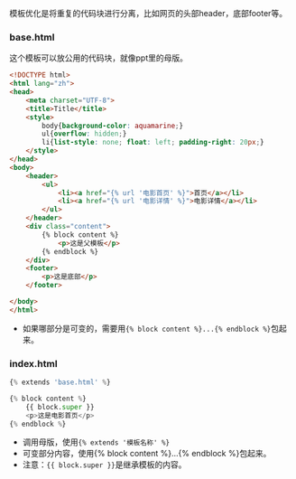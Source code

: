 模板优化是将重复的代码块进行分离，比如网页的头部header，底部footer等。
### base.html
这个模板可以放公用的代码块，就像ppt里的母版。

```html
<!DOCTYPE html>
<html lang="zh">
<head>
    <meta charset="UTF-8">
    <title>Title</title>
    <style>
        body{background-color: aquamarine;}
        ul{overflow: hidden;}
        li{list-style: none; float: left; padding-right: 20px;}
    </style>
</head>
<body>
    <header>
        <ul>
            <li><a href="{% url '电影首页' %}">首页</a></li>
            <li><a href="{% url '电影详情' %}">电影详情</a></li>
        </ul>
    </header>
    <div class="content">
        {% block content %}
            <p>这是父模板</p>
        {% endblock %}
    </div>
    <footer>
        <p>这是底部</p>
    </footer>

</body>
</html>
```
* 如果哪部分是可变的，需要用`{% block content %}...{% endblock %}`包起来。

### index.html

```python
{% extends 'base.html' %}

{% block content %}
    {{ block.super }}
    <p>这是电影首页</p>
{% endblock %}

```
* 调用母版，使用`{% extends '模板名称' %}`
* 可变部分内容，使用{% block content %}...{% endblock %}包起来。
* 注意：`{{ block.super }}`是继承模板的内容。


